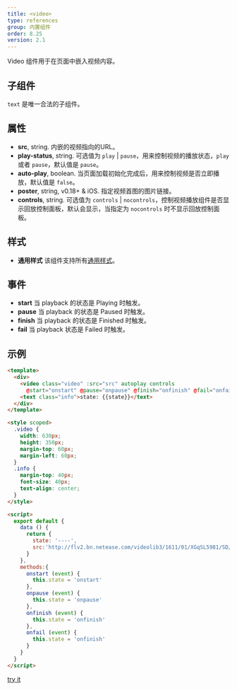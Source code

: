 ```yaml
---
title: <video>
type: references
group: 内置组件
order: 8.25
version: 2.1
---
```

  
Video 组件用于在页面中嵌入视频内容。

## 子组件

`text` 是唯一合法的子组件。

## 属性

* **src**, string. 内嵌的视频指向的URL。
* **play-status**, string. 可选值为 `play` | `pause`，用来控制视频的播放状态，`play` 或者 `pause`，默认值是 `pause`。
* **auto-play**, boolean. 当页面加载初始化完成后，用来控制视频是否立即播放，默认值是 `false`。
* **poster**, string, <span class="weex-version">v0.18+ & iOS</span>. 指定视频首图的图片链接。
* **controls**, string. 可选值为  `controls` | `nocontrols`，控制视频播放组件是否显示回放控制面板，默认会显示，当指定为 `nocontrols` 时不显示回放控制面板。

## 样式

* **通用样式** 该组件支持所有[通用样式](/cn/wiki/common-styles.html)。

## 事件

* **start** 当 playback 的状态是 Playing 时触发。
* **pause** 当 playback 的状态是 Paused 时触发。
* **finish** 当 playback 的状态是 Finished 时触发。
* **fail** 当 playback 状态是 Failed 时触发。

## 示例

```html
<template>
  <div>
    <video class="video" :src="src" autoplay controls
      @start="onstart" @pause="onpause" @finish="onfinish" @fail="onfail"></video>
    <text class="info">state: {{state}}</text>
  </div>
</template>

<style scoped>
  .video {
    width: 630px;
    height: 350px;
    margin-top: 60px;
    margin-left: 60px;
  }
  .info {
    margin-top: 40px;
    font-size: 40px;
    text-align: center;
  }
</style>

<script>
  export default {
    data () {
      return {
        state: '----',
        src:'http://flv2.bn.netease.com/videolib3/1611/01/XGqSL5981/SD/XGqSL5981-mobile.mp4'
      }
    },
    methods:{
      onstart (event) {
        this.state = 'onstart'
      },
      onpause (event) {
        this.state = 'onpause'
      },
      onfinish (event) {
        this.state = 'onfinish'
      },
      onfail (event) {
        this.state = 'onfinish'
      }
    }
  }
</script>
```
[try it](http://dotwe.org/vue/01d3d27073a471bb234b1a76e130d197)
